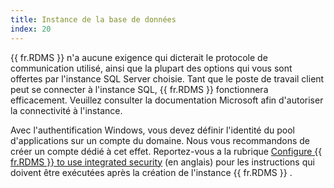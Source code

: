 ```yaml
---
title: Instance de la base de données
index: 20
---
```

{{ fr.RDMS }} n'a aucune exigence qui dicterait le protocole de communication utilisé, ainsi que la plupart des options qui vous sont offertes par l'instance SQL Server choisie. Tant que le poste de travail client peut se connecter à l'instance SQL, {{ fr.RDMS }} fonctionnera efficacement. Veuillez consulter la documentation Microsoft afin d'autoriser la connectivité à l'instance.  

Avec l'authentification Windows, vous devez définir l'identité du pool d'applications sur un compte du domaine. Nous vous recommandons de créer un compte dédié à cet effet. Reportez-vous a la rubrique [Configure {{ fr.RDMS }} to use integrated security](/kb/devolutions-server/how-to-articles/configure-server-use-integrated-security/) (en anglais) pour les instructions qui doivent être exécutées après la création de l'instance {{ fr.RDMS }} . 

